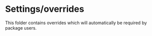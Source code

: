 # Settings/overrides

This folder contains overrides which will automatically be required by package users.
